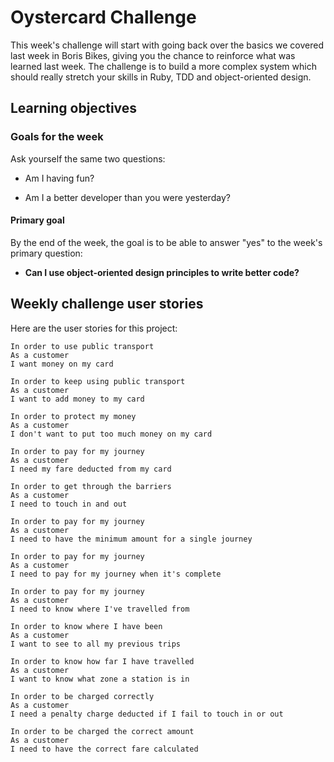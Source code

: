 # Oystercard Challenge

This week's challenge will start with going back over the basics we covered last week in Boris Bikes, giving you the chance to reinforce what was learned last week. The challenge is to build a more complex system which should really stretch your skills in Ruby, TDD and object-oriented design.

## Learning objectives

### Goals for the week

Ask yourself the same two questions:

* Am I having fun?

* Am I a better developer than you were yesterday?

#### Primary goal

By the end of the week, the goal is to be able to answer "yes" to the week's primary question:

* **Can I use object-oriented design principles to write better code?**

## Weekly challenge user stories

Here are the user stories for this project:

```
In order to use public transport
As a customer
I want money on my card

In order to keep using public transport
As a customer
I want to add money to my card

In order to protect my money
As a customer
I don't want to put too much money on my card

In order to pay for my journey
As a customer
I need my fare deducted from my card

In order to get through the barriers
As a customer
I need to touch in and out

In order to pay for my journey
As a customer
I need to have the minimum amount for a single journey

In order to pay for my journey
As a customer
I need to pay for my journey when it's complete

In order to pay for my journey
As a customer
I need to know where I've travelled from

In order to know where I have been
As a customer
I want to see to all my previous trips

In order to know how far I have travelled
As a customer
I want to know what zone a station is in

In order to be charged correctly
As a customer
I need a penalty charge deducted if I fail to touch in or out

In order to be charged the correct amount
As a customer
I need to have the correct fare calculated
```

